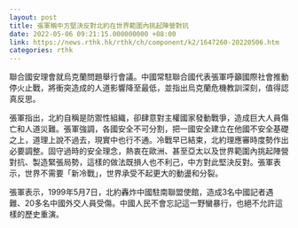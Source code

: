 ```yaml
---
layout: post
title: 張軍稱中方堅決反對北約在世界範圍內挑起陣營對抗
date: 2022-05-06 09:21:15.000000000 +08:00
link: https://news.rthk.hk/rthk/ch/component/k2/1647260-20220506.htm
categories: rthk
---
```


聯合國安理會就烏克蘭問題舉行會議。中國常駐聯合國代表張軍呼籲國際社會推動停火止戰，將衝突造成的人道影響降至最低，並指出烏克蘭危機教訓深刻，值得認真反思。

張軍指出，北約自稱是防禦性組織，卻肆意對主權國家發動戰爭，造成巨大人員傷亡和人道災難。張軍強調，各國安全不可分割，把一國安全建立在他國不安全基礎之上，道理上說不過去，現實中也行不通。冷戰早已結束，北約理應審時度勢作出必要調整。固守過時的安全理念，熱衷在歐洲、甚至亞太以及世界範圍內挑起陣營對抗、製造緊張局勢，這樣的做法既損人也不利己，中方對此堅決反對。張軍表示，世界不需要「新冷戰」，世界承受不起更大的動盪和分裂。 

張軍表示，1999年5月7日，北約轟炸中國駐南聯盟使館，造成3名中國記者遇難、20多名中國外交人員受傷。中國人民不會忘記這一野蠻暴行，也絕不允許這樣的歷史重演。
